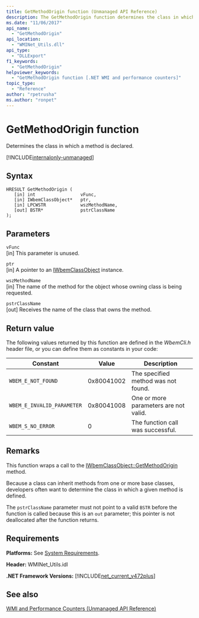 ```yaml
---
title: GetMethodOrigin function (Unmanaged API Reference)
description: The GetMethodOrigin function determines the class in which a method is declared.
ms.date: "11/06/2017"
api_name: 
  - "GetMethodOrigin"
api_location: 
  - "WMINet_Utils.dll"
api_type: 
  - "DLLExport"
f1_keywords: 
  - "GetMethodOrigin"
helpviewer_keywords: 
  - "GetMethodOrigin function [.NET WMI and performance counters]"
topic_type: 
  - "Reference"
author: "rpetrusha"
ms.author: "ronpet"
---
```

# GetMethodOrigin function
Determines the class in which a method is declared.

[!INCLUDE[internalonly-unmanaged](../../../../includes/internalonly-unmanaged.md)]
    
## Syntax  
  
```  
HRESULT GetMethodOrigin (
   [in] int                 vFunc, 
   [in] IWbemClassObject*   ptr, 
   [in] LPCWSTR             wszMethodName,
   [out] BSTR*              pstrClassName
); 
```  

## Parameters

`vFunc`  
[in] This parameter is unused.

`ptr`  
[in] A pointer to an [IWbemClassObject](/windows/desktop/api/wbemcli/nn-wbemcli-iwbemclassobject) instance.

`wszMethodName`  
[in] The name of the method for the object whose owning class is being requested. 

`pstrClassName`  
[out] Receives the name of the class that owns the method.

## Return value

The following values returned by this function are defined in the *WbemCli.h* header file, or you can define them as constants in your code:

|Constant  |Value  |Description  |
|---------|---------|---------|
|`WBEM_E_NOT_FOUND` | 0x80041002 | The specified method was not found. |
|`WBEM_E_INVALID_PARAMETER` | 0x80041008 | One or more parameters are not valid. |
|`WBEM_S_NO_ERROR` | 0 | The function call was successful.  |
  
## Remarks

This function wraps a call to the [IWbemClassObject::GetMethodOrigin](/windows/desktop/api/wbemcli/nf-wbemcli-iwbemclassobject-getmethod) method.

Because a class can inherit methods from one or more base classes, developers often want to determine the class in which a given method is defined.

The `pstrClassName` parameter must not point to a valid `BSTR` before the function is called because this is an `out` parameter; this pointer is not deallocated after the function returns.

## Requirements  
**Platforms:** See [System Requirements](../../../../docs/framework/get-started/system-requirements.md).  
  
 **Header:** WMINet_Utils.idl  
  
 **.NET Framework Versions:** [!INCLUDE[net_current_v472plus](../../../../includes/net-current-v472plus.md)]  
  
## See also  
[WMI and Performance Counters (Unmanaged API Reference)](index.md)
